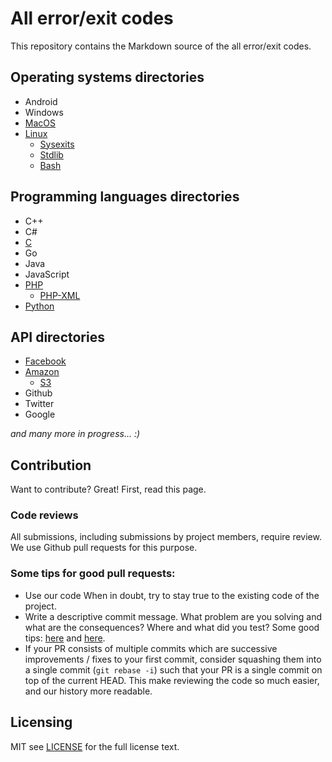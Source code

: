 All error/exit codes
===========

This repository contains the Markdown source of the all error/exit codes.

## Operating systems directories
* Android
* Windows
* [MacOS][]
* [Linux][]
  * [Sysexits][]
  * [Stdlib][]
  * [Bash][]
 
## Programming languages directories
* C++
* C#
* [C][]
* Go
* Java
* JavaScript
* [PHP][]
  * [PHP-XML][] 
* [Python][]
 
## API directories
 * [Facebook][]
 * [Amazon][]
   * [S3][] 
 * Github
 * Twitter
 * Google
 
*and many more in progress... :)*

## Contribution 

Want to contribute? Great! First, read this page.

### Code reviews
All submissions, including submissions by project members, require review. 
We use Github pull requests for this purpose.

### Some tips for good pull requests:
* Use our code
  When in doubt, try to stay true to the existing code of the project.
* Write a descriptive commit message. What problem are you solving and what
  are the consequences? Where and what did you test? Some good tips:
  [here](http://robots.thoughtbot.com/5-useful-tips-for-a-better-commit-message)
  and [here](https://www.kernel.org/doc/Documentation/SubmittingPatches).
* If your PR consists of multiple commits which are successive improvements /
  fixes to your first commit, consider squashing them into a single commit
  (`git rebase -i`) such that your PR is a single commit on top of the current
  HEAD. This make reviewing the code so much easier, and our history more
  readable.

## Licensing
MIT see [LICENSE][] for the full license text.

   [CONTRIBUTING]: http://github.com/arzzen/all-exit-error-codes/blob/master/CONTRIBUTING.md
   [landing page]: http://arzzen.github.io/all-exit-error-codes
   [LICENSE]: https://github.com/arzzen/all-exit-error-codes/blob/master/LICENSE.txt
   [Facebook]: https://github.com/arzzen/all-exit-error-codes/blob/master/api/facebook/facebook.md
   [Amazon]: https://github.com/arzzen/all-exit-error-codes/blob/master/api/amazon/
   [S3]: https://github.com/arzzen/all-exit-error-codes/blob/master/api/amazon/s3.md
   [MacOS]: https://github.com/arzzen/all-exit-error-codes/blob/master/operating-systems/mac-os/errors.md
   [Linux]: https://github.com/arzzen/all-exit-error-codes/blob/master/operating-systems/linux/sysexits.md
   [Sysexits]: https://github.com/arzzen/all-exit-error-codes/blob/master/operating-systems/linux/sysexits.md
   [Stdlib]: https://github.com/arzzen/all-exit-error-codes/blob/master/operating-systems/linux/stdlib.md
   [Bash]: https://github.com/arzzen/all-exit-error-codes/blob/master/operating-systems/linux/bash.md
   [Python]: https://github.com/arzzen/all-exit-error-codes/blob/master/programming-languages/python/errno.md
   [PHP]: https://github.com/arzzen/all-exit-error-codes/tree/master/programming-languages/php
   [PHP-XML]: https://github.com/arzzen/all-exit-error-codes/blob/master/programming-languages/php/xml.md
   [C]: https://github.com/arzzen/all-exit-error-codes/blob/master/programming-languages/c/errors.md
